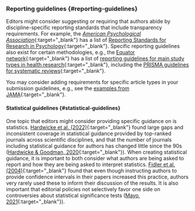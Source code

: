 ### Reporting guidelines {#reporting-guidelines}

Editors might consider suggesting or requiring that authors abide by discipline-specific reporting standards that include transparency requirements. For example, the [*American Psychological Association*](https://www.apa.org/){:target="_blank"} has a list of [Reporting Standards for Research in Psychology](https://doi.org/10.1037/0003-066X.63.9.839){:target="_blank"}. Specific reporting guidelines also exist for certain methodologies, e.g., the [Equator network](https://www.equator-network.org){:target="_blank"} has a list of [reporting guidelines for main study types in health research](https://www.equator-network.org/?post_type=eq_guidelines&eq_guidelines_study_design=systematic-reviews-and-meta-analyses&eq_guidelines_clinical_specialty=0&eq_guidelines_report_section=0&s=+){:target="_blank"}, including the [PRISMA guidelines for systematic reviews](https://www.equator-network.org/reporting-guidelines/prisma/){:target="_blank"}.

You may consider adding requirements for specific article types in your submission guidelines, e.g., see the [examples from JAMA](https://jamanetwork.com/journals/jama/pages/instructions-for-authors){:target="_blank"}.

#### Statistical guidelines {#statistical-guidelines}

One topic that editors might consider providing specific guidance on is statistics. [Hardwicke et al. (2022)](http://www.doi.org/10.31222/osf.io/q6ajt){:target="_blank"} found large gaps and inconsistent coverage in statistical guidance provided by top-ranked journals across scientific disciplines, and that the number of journals including statistical guidance for authors has changed little since the 90s ([Hardwicke & Goodman, 2020](https://doi.org/10.1371/journal.pone.0239598){:target="_blank"}). When creating statistical guidance, it is important to both consider what authors are being asked to report and how they are being asked to interpret statistics. [Fidler et al. (2004)](https://doi.org/10.1111/j.0963-7214.2004.01502008.x){:target="_blank"} found that even though instructing authors to provide confidence intervals in their papers increased this practice, authors very rarely used these to inform their discussion of the results. It is also important that editorial policies not selectively favor one side on controversies about statistical significance tests ([Mayo, 2021](https://doi.org/10.1111/cobi.13861){:target="_blank"}).


